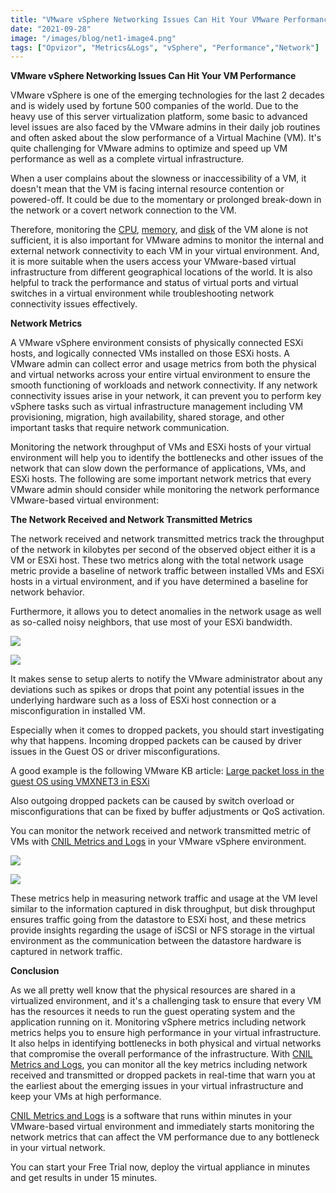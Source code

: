 ```yaml
---
title: "VMware vSphere Networking Issues Can Hit Your VMware Performance"
date: "2021-09-28"
image: "/images/blog/net1-image4.png"
tags: ["Opvizor", "Metrics&Logs", "vSphere", "Performance","Network"]
---
```


**VMware vSphere Networking Issues Can Hit Your VM Performance**

VMware vSphere is one of the emerging technologies for the last 2 decades and is widely used by fortune 500 companies of the world. Due to the heavy use of this server virtualization platform, some basic to advanced level issues are also faced by the VMware admins in their daily
job routines and often asked about the slow performance of a Virtual Machine (VM). It's quite challenging for VMware admins to optimize and speed up VM performance as well as a complete virtual infrastructure.

When a user complains about the slowness or inaccessibility of a VM, it doesn't mean that the VM is facing internal resource contention or powered-off. It could be due to the momentary or prolonged break-down in
the network or a covert network connection to the VM. 

Therefore, monitoring the [CPU](https://www.codenotary.com/blog/VMware_vSphere_VM_CPU_Issues_Can_Hit_Your_VM_Performance/), [memory](https://www.codenotary.com/blog/VMwarevSphere-VMMemoryIssues_Can_Hit_Your_VM_Performance/), and
[disk](https://www.codenotary.com/blog/VMwarevSphere-VM-Disk-Issues_Can_Hit_Your_VM_Performance/)
of the VM alone is not sufficient, it is also important for VMware admins to monitor the internal and external network connectivity to each VM in your virtual environment. And, it is more suitable when the users
access your VMware-based virtual infrastructure from different geographical locations of the world. It is also helpful to track the performance and status of virtual ports and virtual switches in a
virtual environment while troubleshooting network connectivity issues effectively.

**Network Metrics**

A VMware vSphere environment consists of physically connected ESXi hosts, and logically connected VMs installed on those ESXi hosts. A VMware admin can collect error and usage metrics from both the physical
and virtual networks across your entire virtual environment to ensure the smooth functioning of workloads and network connectivity. If any network connectivity issues arise in your network, it can prevent you to
perform key vSphere tasks such as virtual infrastructure management including VM provisioning, migration, high availability, shared storage, and other important tasks that require network communication.

Monitoring the network throughput of VMs and ESXi hosts of your virtual environment will help you to identify the bottlenecks and other issues of the network that can slow down the performance of applications, VMs,
and ESXi hosts. The following are some important network metrics that every VMware admin should consider while monitoring the network performance VMware-based virtual environment:

**The Network Received and Network Transmitted Metrics**

The network received and network transmitted metrics track the throughput of the network in kilobytes per second of the observed object either it is a VM or ESXi host. These two metrics along with the total
network usage metric provide a baseline of network traffic between installed VMs and ESXi hosts in a virtual environment, and if you have determined a baseline for network behavior.

Furthermore, it allows you to detect anomalies in the network usage as well as so-called noisy neighbors, that use most of your ESXi bandwidth.

![](/images/blog/net1-image1.png)

![](/images/blog/net1-image2.png)

It makes sense to setup alerts to notify the VMware administrator about any deviations such as spikes or drops that point any potential issues in the underlying hardware such as a loss of ESXi host connection or a
misconfiguration in installed VM. 

Especially when it comes to dropped packets, you should start investigating why that happens. Incoming dropped packets can be caused by driver issues in the Guest OS or driver misconfigurations.

A good example is the following VMware KB article: [Large packet loss in the guest OS using VMXNET3 in ESXi](https://kb.vmware.com/s/article/2039495)

Also outgoing dropped packets can be caused by switch overload or misconfigurations that can be fixed by buffer adjustments or QoS activation.

You can monitor the network received and network transmitted metric of VMs with [CNIL Metrics and Logs](https://www.codenotary.com/products/metrics-and-logs/) in your VMware vSphere environment.

![](/images/blog/net1-image3.png)

![](/images/blog/net1-image4.png)

These metrics help in measuring network traffic and usage at the VM level similar to the information captured in disk throughput, but disk throughput ensures traffic going from the datastore to ESXi host, and
these metrics provide insights regarding the usage of iSCSI or NFS storage in the virtual environment as the communication between the datastore hardware is captured in network traffic.

**Conclusion**

As we all pretty well know that the physical resources are shared in a virtualized environment, and it's a challenging task to ensure that
every VM has the resources it needs to run the guest operating system and the application running on it. Monitoring vSphere metrics including
network metrics helps you to ensure high performance in your virtual infrastructure. It also helps in identifying bottlenecks in both
physical and virtual networks that compromise the overall performance of the infrastructure. With [CNIL Metrics and Logs](https://www.codenotary.com/products/metrics-and-logs/), you can
monitor all the key metrics including network received and transmitted or dropped packets in real-time that warn you at the earliest about the emerging issues in your virtual infrastructure and keep your VMs at high
performance.

[CNIL Metrics and Logs](https://www.codenotary.com/products/metrics-and-logs/) is a software that runs within minutes in your VMware-based virtual environment and immediately starts monitoring the network metrics that
can affect the VM performance due to any bottleneck in your virtual network.

You can start your Free Trial now, deploy the virtual appliance in minutes and get results in under 15 minutes.

